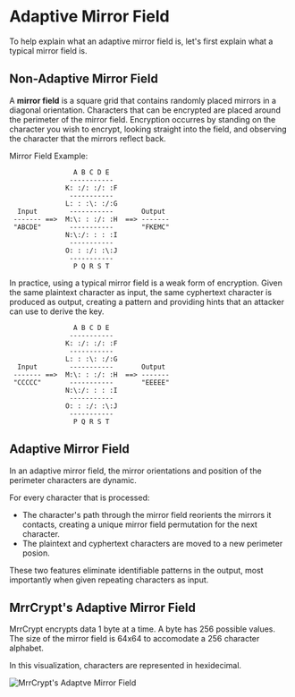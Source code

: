 Adaptive Mirror Field
=====================

To help explain what an adaptive mirror field is, let's
first explain what a typical mirror field is.

Non-Adaptive Mirror Field
-------------------------

A **mirror field** is a square grid that contains randomly placed mirrors
in a diagonal orientation. Characters that can be encrypted are placed
around the perimeter of the mirror field. Encryption occurres by standing
on the character you wish to encrypt, looking straight into the field,
and observing the character that the mirrors reflect back.

Mirror Field Example:

```
                A B C D E
               -----------
              K: :/: :/: :F
               -----------
              L: : :\: :/:G
  Input        -----------       Output
 ------- ==>  M:\: : :/: :H  ==> -------
 "ABCDE"       -----------       "FKEMC"
              N:\:/: : : :I
               -----------
              O: : :/: :\:J
               -----------
                P Q R S T
```

In practice, using a typical mirror field is a weak form of encryption.
Given the same plaintext character as input, the same cyphertext character
is produced as output, creating a pattern and providing hints that an attacker
can use to derive the key.

```
                A B C D E
               -----------
              K: :/: :/: :F
               -----------
              L: : :\: :/:G
  Input        -----------       Output
 ------- ==>  M:\: : :/: :H  ==> -------
 "CCCCC"       -----------       "EEEEE"
              N:\:/: : : :I
               -----------
              O: : :/: :\:J
               -----------
                P Q R S T
```

Adaptive Mirror Field
---------------------

In an adaptive mirror field, the mirror orientations and position of the perimeter characters are dynamic.

For every character that is processed:

* The character's path through the mirror field reorients the mirrors it contacts, creating a unique mirror field permutation for the next character.
* The plaintext and cyphertext characters are moved to a new perimeter posion.
   
These two features eliminate identifiable patterns in the output, most importantly when given repeating characters as input.

MrrCrypt's Adaptive Mirror Field
--------------------------------

MrrCrypt encrypts data 1 byte at a time. A byte has 256 possible values.
The size of the mirror field is 64x64 to accomodate a 256 character alphabet.

In this visualization, characters are represented in hexidecimal.

![MrrCrypt's Adaptve Mirror Field](http://www.brianbarto.info/extern/images/mrrcrypt/mrrcrypt.gif)
